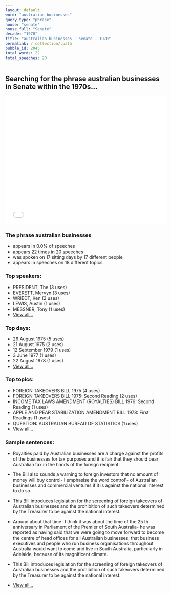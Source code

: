 ```yaml
---
layout: default
word: "australian businesses"
query_type: "phrase"
house: "senate"
house_full: "Senate"
decade: "1970"
title: "australian businesses - senate - 1970"
permalink: /:collection/:path
bubble_id: 2045
total_words: 22
total_speeches: 20
---
```



## Searching for the phrase **australian businesses** in Senate within the 1970s...

<iframe width="100%" height="400" frameborder="0" scrolling="no" src="//plot.ly/~wragge/2045.embed"></iframe>

### The phrase **australian businesses**

* appears in 0.0% of speeches
* appears 22 times in 20 speeches
* was spoken on 17 sitting days by 17 different people
* appears in speeches on 18 different topics

### Top speakers:

* PRESIDENT, The (3 uses)
* EVERETT, Mervyn (3 uses)
* WRIEDT, Ken (2 uses)
* LEWIS, Austin (1 uses)
* MESSNER, Tony (1 uses)
* [View all...](speakers/)


### Top days:

* 26 August 1975 (5 uses)
* 21 August 1975 (2 uses)
* 12 September 1979 (1 uses)
* 3 June 1977 (1 uses)
* 22 August 1978 (1 uses)
* [View all...](days/)


### Top topics:

* FOREIGN TAKEOVERS BILL 1975 (4 uses)
* FOREIGN TAKEOVERS BILL 1975: Second Reading (2 uses)
* INCOME TAX LAWS AMENDMENT (ROYALTIES) BILL 1976: Second Reading (1 uses)
* APPLE AND PEAR STABILIZATION AMENDMENT BILL 1978: First Readings (1 uses)
* QUESTION: AUSTRALIAN BUREAU OF STATISTICS (1 uses)
* [View all...](topics/)


### Sample sentences:

* Royalties paid by <span class="highlight">Australian businesses</span> are a charge against the profits of the businesses for tax purposes and it is fair that they should bear Australian tax in the hands of the foreign recipient.

* The Bill also sounds a warning to foreign investors that no amount of money will buy control- I emphasise the word control'- of <span class="highlight">Australian businesses</span> and commercial ventures if it is against the national interest to do so.

* This Bill introduces legislation for the screening of foreign takeovers of <span class="highlight">Australian businesses</span> and the prohibition of such takeovers determined by the Treasurer to be against the national interest.

* Around about that time- I think it was about the time of the 25 th anniversary in Parliament of the Premier of South Australia- he was reported as having said that we were going to move forward to become the centre of head offices for all <span class="highlight">Australian businesses</span>; that business executives and people who run business organisations throughout Australia would want to come and live in South Australia, particularly in Adelaide, because of its magnificent climate.

* This Bill introduces legislation for the screening of foreign takeovers of <span class="highlight">Australian businesses</span> and the prohibition of such takeovers determined by the Treasurer to be against the national interest.

* [View all...](contexts/)

